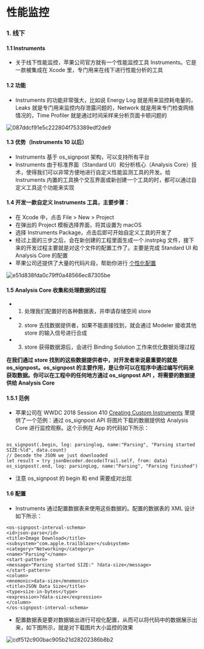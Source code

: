 # 性能监控

### 1. 线下

#### 1.1 Instruments

* 关于线下性能监控，苹果公司官方就有一个性能监控工具 Instruments。它是一款被集成在 Xcode 里，专门用来在线下进行性能分析的工具

#### 1.2 功能

* Instruments 的功能非常强大，比如说 Energy Log 就是用来监控耗电量的，Leaks 就是专门用来监控内存泄露问题的，Network 就是用来专门检查网络情况的，Time Profiler 就是通过时间采样来分析页面卡顿问题的

![087ddcf91e5c222804f753389edf2de9](https://user-images.githubusercontent.com/17693976/211303095-1ab88055-406b-475a-bc4c-13608d9ccce9.png)

#### 1.3 优势（Instruments 10 以后）

* Instruments 基于 os_signpost 架构，可以支持所有平台
* Instruments 由于标准界面（Standard UI）和分析核心（Analysis Core）技术，使得我们可以非常方便地进行自定义性能监测工具的开发。给 Instruments 内置的工具换个交互界面或新创建一个工具的时，都可以通过自定义工具这个功能来实现

#### 1.4 开发一款自定义 Instruments 工具，主要步骤：

* 在 Xcode 中，点击 File > New > Project
* 在弹出的 Project 模板选择界面，将其设置为 macOS
* 选择 Instruments Package，点击后即可开始自定义工具的开发了
* 经过上面的三步之后，会在新创建的工程里面生成一个.instrpkg 文件，接下来的开发过程主要就是对这个文件的配置工作了。主要是完成 Standard UI 和 Analysis Core 的配置
* 苹果公司还提供了大量的代码片段，帮助你进行 [个性化配置](https://help.apple.com/instruments/developer/mac/current/)

![e51d838fda0c79ff0a48566ec87305be](https://user-images.githubusercontent.com/17693976/211303851-61742fcb-957d-4e1c-9648-3fb571531bbd.png)

#### 1.5 Analysis Core 收集和处理数据的过程

* 1. 处理我们配置好的各种数据表，并申请存储空间 store
* 2. store 去找数据提供者，如果不能直接找到，就会通过 Modeler 接收其他 store 的输入信号进行合成
* 3. store 获得数据源后，会进行 Binding Solution 工作来优化数据处理过程

**在我们通过 store 找到的这些数据提供者中，对开发者来说最重要的就是 os_signpost。os_signpost 的主要作用，是让你可以在程序中通过编写代码来获取数据。你可以在工程中的任何地方通过 os_signpost API ，将需要的数据提供给 Analysis Core**

#### 1.5.1 范例

* 苹果公司在 WWDC 2018 Session 410 [Creating Custom Instruments](https://developer.apple.com/videos/play/wwdc2018/410) 里提供了一个范例：通过 os_signpost API 将图片下载的数据提供给 Analysis Core 进行监控观察。这个示例在 App 的代码如下所示：

```

os_signpost(.begin, log: parsinglog, name:"Parsing", "Parsing started SIZE:%ld", data.count)
// Decode the JSON we just downloaded
let result = try jsonDecoder.decode(Trail.self, from: data)
os_signpost(.end, log: parsingLog, name:"Parsing", "Parsing finished")

```

* 注意 os_signpost 的 begin 和 end 需要成对出现

#### 1.6 配置

* Instruments 通过配置数据表来使用这些数据的。配置的数据表的 XML 设计如下所示：

```
<os-signpost-interval-schema>
<id>json-parse</id>
<title>Image Download</title>
<subsystem>"com.apple.trailblazer</subsystem>
<category>"Networking</category>
<name>"Parsing"</name>
<start-pattern>
<message>"Parsing started SIZE:" ?data-size</message> 
</start-pattern>
<column>
<mnemonic>data-size</mnemonic>
<title>JSON Data Size</title>
<type>size-in-bytes</type>
<expression>?data-size</expression>
</column>
</os-signpost-interval-schema>
```

* 配置数据表是要对数据输出进行可视化配置，从而可以将代码中的数据展示出来，如下图所示，就是对下载图片大小监控的效果

![cdf512c900bac905b21d28202386b8b2](https://user-images.githubusercontent.com/17693976/211306795-2bbf2f91-149e-4e0a-958d-901af0a13c54.png)




